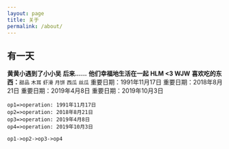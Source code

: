 ```yaml
---
layout: page
title: 关于
permalink: /about/
---
```



## 有一天
**黄黄小遇到了小小吴**
**后来......**
**他们幸福地生活在一起**
**HLM <3 WJW**
**喜欢吃的东西：**`甜品` `木耳` `虾滑` `月饼` `西瓜` `丝瓜`
重要日期：1991年11月17日
重要日期：2018年8月21日
重要日期：2019年4月8日
重要日期：2019年10月3日
```flow
op1=>operation: 1991年11月17日
op2=>operation: 2018年8月21日
op3=>operation: 2019年4月8日
op4=>operation: 2019年10月3日

op1->op2->op3->op4
```